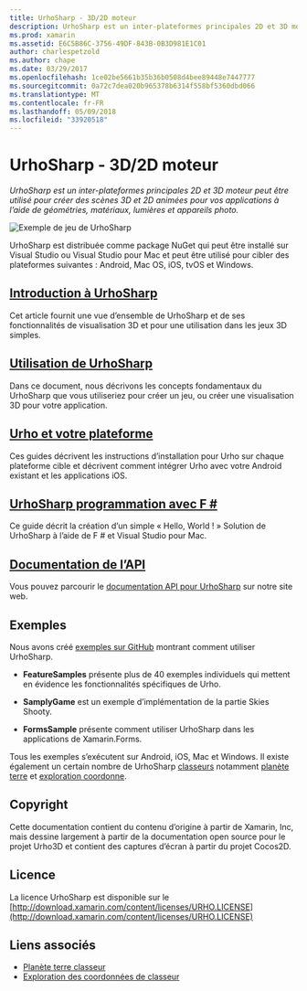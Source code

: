 ```yaml
---
title: UrhoSharp - 3D/2D moteur
description: UrhoSharp est un inter-plateformes principales 2D et 3D moteur peut être utilisé pour créer des scènes 3D et 2D animées pour vos applications à l’aide de géométries, matériaux, lumières et appareils photo.
ms.prod: xamarin
ms.assetid: E6C5B86C-3756-49DF-843B-0B3D981E1C01
author: charlespetzold
ms.author: chape
ms.date: 03/29/2017
ms.openlocfilehash: 1ce02be5661b35b36b0508d4bee89448e7447777
ms.sourcegitcommit: 0a72c7dea020b965378b6314f558bf5360dbd066
ms.translationtype: MT
ms.contentlocale: fr-FR
ms.lasthandoff: 05/09/2018
ms.locfileid: "33920518"
---
```

# <a name="urhosharp---3d2d-engine"></a>UrhoSharp - 3D/2D moteur

_UrhoSharp est un inter-plateformes principales 2D et 3D moteur peut être utilisé pour créer des scènes 3D et 2D animées pour vos applications à l’aide de géométries, matériaux, lumières et appareils photo._

![Exemple de jeu de UrhoSharp](images/video.gif)

UrhoSharp est distribuée comme package NuGet qui peut être installé sur Visual Studio ou Visual Studio pour Mac et peut être utilisé pour cibler des plateformes suivantes : Android, Mac OS, iOS, tvOS et Windows.

## <a name="an-introduction-to-urhosharpgraphics-gamesurhosharpintroductionmd"></a>[Introduction à UrhoSharp](~/graphics-games/urhosharp/introduction.md)

Cet article fournit une vue d’ensemble de UrhoSharp et de ses fonctionnalités de visualisation 3D et pour une utilisation dans les jeux 3D simples.

## <a name="using-urhosharpgraphics-gamesurhosharpusingmd"></a>[Utilisation de UrhoSharp](~/graphics-games/urhosharp/using.md)

Dans ce document, nous décrivons les concepts fondamentaux du UrhoSharp que vous utiliseriez pour créer un jeu, ou créer une visualisation 3D pour votre application.

## <a name="urho-and-your-platformgraphics-gamesurhosharpplatformindexmd"></a>[Urho et votre plateforme](~/graphics-games/urhosharp/platform/index.md)

Ces guides décrivent les instructions d’installation pour Urho sur chaque plateforme cible et décrivent comment intégrer Urho avec votre Android existant et les applications iOS.

## <a name="programming-urhosharp-with-fgraphics-gamesurhosharpfsharpmd"></a>[UrhoSharp programmation avec F #](~/graphics-games/urhosharp/fsharp.md)

Ce guide décrit la création d’un simple « Hello, World ! » Solution de UrhoSharp à l’aide de F # et Visual Studio pour Mac.

## <a name="api-documentationhttpsdeveloperxamarincomapirooturho"></a>[Documentation de l’API](https://developer.xamarin.com/api/root/Urho/)

Vous pouvez parcourir le [documentation API pour UrhoSharp](https://developer.xamarin.com/api/root/Urho/) sur notre site web.

## <a name="samples"></a>Exemples

Nous avons créé [exemples sur GitHub](http://github.com/xamarin/urho-samples) montrant comment utiliser UrhoSharp.

- **FeatureSamples** présente plus de 40 exemples individuels qui mettent en évidence les fonctionnalités spécifiques de Urho.

- **SamplyGame** est un exemple d’implémentation de la partie Skies Shooty.

- **FormsSample** présente comment utiliser UrhoSharp dans les applications de Xamarin.Forms.

Tous les exemples s’exécutent sur Android, iOS, Mac et Windows.
Il existe également un certain nombre de UrhoSharp [classeurs](https://developer.xamarin.com/workbooks/) notamment [planète terre](https://developer.xamarin.com/workbooks/graphics/urhosharp/planetearth/planetearth.workbook) et [exploration coordonne](https://developer.xamarin.com/workbooks/graphics/urhosharp/coordinates/ExploringUrhoCoordinates.workbook).

## <a name="copyright"></a>Copyright

Cette documentation contient du contenu d’origine à partir de Xamarin, Inc, mais dessine largement à partir de la documentation open source pour le projet Urho3D et contient des captures d’écran à partir du projet Cocos2D.

## <a name="license"></a>Licence

La licence UrhoSharp est disponible sur le [http://download.xamarin.com/content/licenses/URHO.LICENSE](http://download.xamarin.com/content/licenses/URHO.LICENSE)

## <a name="related-links"></a>Liens associés

- [Planète terre classeur](https://developer.xamarin.com/workbooks/graphics/urhosharp/planetearth/planetearth.workbook)
- [Exploration des coordonnées de classeur](https://developer.xamarin.com/workbooks/graphics/urhosharp/coordinates/ExploringUrhoCoordinates.workbook)
